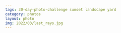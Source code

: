 ```yaml
---
tags: 30-day-photo-challenge sunset landscape yard
category: photos
layout: photo
img: 2022/03/last_rays.jpg
---
```

